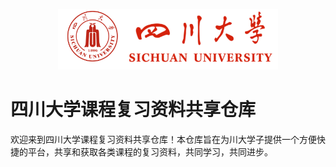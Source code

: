<p align='center'><img src='./img/SCU.png' width=70%></p>

# 四川大学课程复习资料共享仓库
欢迎来到四川大学课程复习资料共享仓库！本仓库旨在为川大学子提供一个方便快捷的平台，共享和获取各类课程的复习资料，共同学习，共同进步。